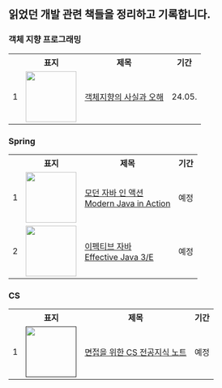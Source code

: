 ## 읽었던 개발 관련 책들을 정리하고 기록합니다.

### 객체 지향 프로그래밍
<table>
    <tr>
        <th scope="col"></td>
        <th scope="col">표지</td>
        <th scope="col">제목</td>
        <th scope="col">기간</td>
    </tr>
    <!-- 객체지향의 사실과 오해 -->
    <tr>
        <td>1</td>
        <td>
            <a href="https://github.com/HongYeseul/book-study/tree/main/%EA%B0%9D%EC%B2%B4%EC%A7%80%ED%96%A5%EC%9D%98-%EC%82%AC%EC%8B%A4%EA%B3%BC-%EC%98%A4%ED%95%B4">
                <img src="https://contents.kyobobook.co.kr/sih/fit-in/458x0/pdt/9788998139766.jpg" width="100"/>
            </a>
        </td>
            <td>
                <a href="https://github.com/HongYeseul/book-study/tree/main/%EA%B0%9D%EC%B2%B4%EC%A7%80%ED%96%A5%EC%9D%98-%EC%82%AC%EC%8B%A4%EA%B3%BC-%EC%98%A4%ED%95%B4">
                객체지향의 사실과 오해
                </a>
            </td>
        <td>24.05.</td>
    </tr>
</table>

### Spring
<table>
    <tr>
        <th scope="col"></td>
        <th scope="col">표지</td>
        <th scope="col">제목</td>
        <th scope="col">기간</td>
    </tr>
    <!-- 모던 자바 인 액션 -->
    <tr>
        <td>1</td>
        <td>
            <a href="https://github.com/HongYeseul/book-study/tree/main/mordern-java-in-action">
                <img src="https://contents.kyobobook.co.kr/sih/fit-in/458x0/pdt/9791162242025.jpg" width="100"/>
            </a>
        </td>
                <td>
                    <a href="https://github.com/HongYeseul/book-study/tree/main/mordern-java-in-action">
                    모던 자바 인 액션</br>Modern Java in Action
                    </a>
                </td>
        <td>예정</td>
    </tr>
    <!-- 이펙티브 자바 -->
    <tr>
        <td>2</td>
        <td>
            <a href="https://github.com/CHZZK-Study/Effective-java-study">
                <img src="https://contents.kyobobook.co.kr/sih/fit-in/458x0/pdt/9788966262281.jpg" width="100"/>
            </a>
        </td>
            <td>
                <a href="https://github.com/CHZZK-Study/Effective-java-study">
                이펙티브 자바</br>
                Effective Java 3/E
                </a>
            </td>
        <td>예정</td>
    </tr>
</table>

### CS
<table>
    <tr>
        <th scope="col"></td>
        <th scope="col">표지</td>
        <th scope="col">제목</td>
        <th scope="col">기간</td>
    </tr>
    <!-- 면접을 위한 CS 전공지식 노트 -->
    <tr>
        <td>1</td>
        <td>
            <a href="">
                <img src="https://contents.kyobobook.co.kr/sih/fit-in/458x0/pdt/9791165219529.jpg" width="100"/>
            </a>
        </td>
            <td>
                <a href="">
                면접을 위한 CS 전공지식 노트
                </a>
            </td>
        <td>예정</td>
    </tr>
</table>